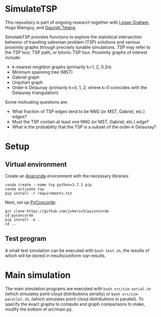# SimulateTSP

This repository is part of ongoing research together with [Logan Graham](https://github.com/LoganDGraham), Hugo Mainguy, and 
[Gaurish Telang](https://github.com/gtelang).

SimulateTSP provides functions to explore the statistical intersection behavior of traveling salesman problem (TSP) solutions 
and various proximity graphs through precisely tunable simulations. _TSP_ may refer to the TSP tour, TSP path, or bitonic TSP tour. Proximity graphs of interest include:
- k-nearest neighbor graphs (primarily k=1, 2, 0.2n)
- Minimum spanning tree (MST)
- Gabriel graph
- Urquhart graph
- Order-k Delaunay (primarily k=0, 1, 2; where k=0 coincides with the Delaunay triangulation)

Some motivating questions are:
- What fraction of TSP edges tend to be NNG (or MST, Gabriel, etc.) edges?
- Must the TSP contain at least one NNG (or MST, Gabriel, etc.) edge?
- What is the probability that the TSP is a subset of the order-k Delaunay?

# Setup
## Virtual environment
Create an [Anaconda](https://www.anaconda.com) environment with the necessary libraries:
```
conda create --name tsp python=3.7.3 pip
conda activate tsp
pip install -r requirements.txt
```
Next, set up [PyConcorde](https://github.com/jvkersch/pyconcorde):
```
git clone https://github.com/jvkersch/pyconcorde
cd pyconcorde
pip install -e .
cd ..
```

## Test program

A small test simulation can be executed with `bash test.sh`, the results of which will be stored in results/uniform-sqr-results.

# Main simulation

The main simulation programs are executed with `bash src/sim-serial.sh` (which simulates point cloud distributions serially) or `bash src/sim-parallel.sh`, 
(which simulates point cloud distributions in parallel). To specify the exact graphs to compute and graph comparisons to make, modify the bottom of src/main.py.
